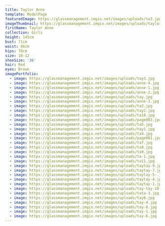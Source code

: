 ```yaml
---
title: Taylor Anne
template: ModelPage
featuredImage: https://glassmanagement.imgix.net/images/uploads/ta3.jpg
imageThumbnail: https://glassmanagement.imgix.net/images/uploads/taylor-anne.jpg
firstName: Taylor Anne
collection: Girls
height: 145cm
bust: 71cm
waist: 66cm
hips: 76cm
size: 10-12
shoeSize: '36'
hair: Red
eyes: Brown
imagePortfolio:
  - image: https://glassmanagement.imgix.net/images/uploads/tay3.jpg
  - image: https://glassmanagement.imgix.net/images/uploads/anne-4.jpg
  - image: https://glassmanagement.imgix.net/images/uploads/anne-1.jpg
  - image: https://glassmanagement.imgix.net/images/uploads/anne-2.jpg
  - image: https://glassmanagement.imgix.net/images/uploads/tay.jpg
  - image: https://glassmanagement.imgix.net/images/uploads/anne-3.jpg
  - image: https://glassmanagement.imgix.net/images/uploads/ta2.jpg
  - image: https://glassmanagement.imgix.net/images/uploads/tay2.jpg
  - image: https://glassmanagement.imgix.net/images/uploads/ta10.jpg
  - image: https://glassmanagement.imgix.net/images/uploads/page083.jpg
  - image: https://glassmanagement.imgix.net/images/uploads/ta5.jpg
  - image: https://glassmanagement.imgix.net/images/uploads/tay1.jpg
  - image: https://glassmanagement.imgix.net/images/uploads/ta4.jpg
  - image: https://glassmanagement.imgix.net/images/uploads/page081.jpg
  - image: https://glassmanagement.imgix.net/images/uploads/ta7.jpg
  - image: https://glassmanagement.imgix.net/images/uploads/ta8.jpg
  - image: https://glassmanagement.imgix.net/images/uploads/ta9.jpg
  - image: https://glassmanagement.imgix.net/images/uploads/ta-1.jpg
  - image: https://glassmanagement.imgix.net/images/uploads/ta11.jpg
  - image: https://glassmanagement.imgix.net/images/uploads/taytay-9.jpg
  - image: https://glassmanagement.imgix.net/images/uploads/taytay-7.jpg
  - image: https://glassmanagement.imgix.net/images/uploads/taytay-5-.jpg
  - image: https://glassmanagement.imgix.net/images/uploads/taytay-4.jpg
  - image: https://glassmanagement.imgix.net/images/uploads/taytay-1.jpg
  - image: https://glassmanagement.imgix.net/images/uploads/tay-tay-10.jpg
  - image: https://glassmanagement.imgix.net/images/uploads/tata-3.jpg
  - image: https://glassmanagement.imgix.net/images/uploads/tay8.jpg
  - image: https://glassmanagement.imgix.net/images/uploads/tay-4.jpg
  - image: https://glassmanagement.imgix.net/images/uploads/tay-8.jpg
  - image: https://glassmanagement.imgix.net/images/uploads/tay-1.jpg
  - image: https://glassmanagement.imgix.net/images/uploads/tay-6.jpg
---
```


